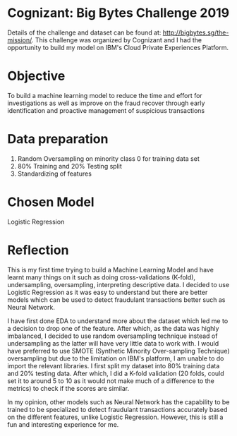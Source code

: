 # Cognizant: Big Bytes Challenge 2019
Details of the challenge and dataset can be found at: http://bigbytes.sg/the-mission/.
This challenge was organized by Cognizant and I had the opportunity to build my model on IBM's Cloud Private Experiences Platform.

# Objective
To build a machine learning model to reduce the time and effort for investigations as well as improve on the fraud recover through early identification and proactive management of suspicious transactions

# Data preparation
1) Random Oversampling on minority class 0 for training data set
2) 80% Training and 20% Testing split
3) Standardizing of features

# Chosen Model
Logistic Regression

# Reflection
This is my first time trying to build a Machine Learning Model and have learnt many things on it such as doing cross-validations (K-fold), undersampling, oversampling, interpreting descriptive data. I decided to use Logistic Regression as it was easy to understand but there are better models which can be used to detect fraudulant transactions better such as Neural Network. 

I have first done EDA to understand more about the dataset which led me to a decision to drop one of the feature. After which, as the data was highly imbalanced, I decided to use random oversampling technique instead of undersampling as the latter will have very little data to work with. I would have preferred to use SMOTE (Synthetic Minority Over-sampling Technique) oversampling but due to the limitation on IBM's platform, I am unable to do import the relevant libraries. I first split my dataset into 80% training data and 20% testing data. After which, I did a K-fold validation (20 folds, could set it to around 5 to 10 as it would not make much of a difference to the metrics) to check if the scores are similar.

In my opinion, other models such as Neural Network has the capability to be trained to be specialized to detect fraudulant transactions accurately based on the different features, unlike Logistic Regression. However, this is still a fun and interesting experience for me.
